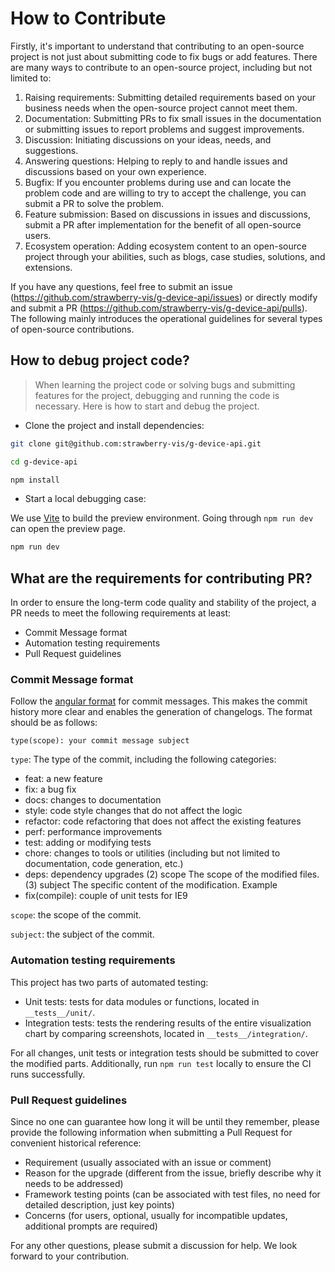 # How to Contribute

Firstly, it's important to understand that contributing to an open-source project is not just about submitting code to fix bugs or add features. There are many ways to contribute to an open-source project, including but not limited to:

1. Raising requirements: Submitting detailed requirements based on your business needs when the open-source project cannot meet them.
2. Documentation: Submitting PRs to fix small issues in the documentation or submitting issues to report problems and suggest improvements.
3. Discussion: Initiating discussions on your ideas, needs, and suggestions.
4. Answering questions: Helping to reply to and handle issues and discussions based on your own experience.
5. Bugfix: If you encounter problems during use and can locate the problem code and are willing to try to accept the challenge, you can submit a PR to solve the problem.
6. Feature submission: Based on discussions in issues and discussions, submit a PR after implementation for the benefit of all open-source users.
7. Ecosystem operation: Adding ecosystem content to an open-source project through your abilities, such as blogs, case studies, solutions, and extensions.

If you have any questions, feel free to submit an issue (<https://github.com/strawberry-vis/g-device-api/issues>) or directly modify and submit a PR (<https://github.com/strawberry-vis/g-device-api/pulls>). The following mainly introduces the operational guidelines for several types of open-source contributions.

## How to debug project code?

> When learning the project code or solving bugs and submitting features for the project, debugging and running the code is necessary. Here is how to start and debug the project.

-   Clone the project and install dependencies:

```bash
git clone git@github.com:strawberry-vis/g-device-api.git

cd g-device-api

npm install
```

-   Start a local debugging case:

We use [Vite](https://vitejs.dev/) to build the preview environment. Going through `npm run dev` can open the preview page.

```bash
npm run dev
```

## What are the requirements for contributing PR?

In order to ensure the long-term code quality and stability of the project, a PR needs to meet the following requirements at least:

-   Commit Message format
-   Automation testing requirements
-   Pull Request guidelines

### Commit Message format

Follow the [angular format](https://github.com/angular/angular.js/blob/master/CONTRIBUTING.md#commit-message-format) for commit messages. This makes the commit history more clear and enables the generation of changelogs. The format should be as follows:

```text
type(scope): your commit message subject
```

`type`: The type of the commit, including the following categories:

-   feat: a new feature
-   fix: a bug fix
-   docs: changes to documentation
-   style: code style changes that do not affect the logic
-   refactor: code refactoring that does not affect the existing features
-   perf: performance improvements
-   test: adding or modifying tests
-   chore: changes to tools or utilities (including but not limited to documentation, code generation, etc.)
-   deps: dependency upgrades (2) scope The scope of the modified files. (3) subject The specific content of the modification. Example
-   fix(compile): couple of unit tests for IE9

`scope`: the scope of the commit.

`subject`: the subject of the commit.

### Automation testing requirements

This project has two parts of automated testing:

-   Unit tests: tests for data modules or functions, located in `__tests__/unit/`.
-   Integration tests: tests the rendering results of the entire visualization chart by comparing screenshots, located in `__tests__/integration/`.

For all changes, unit tests or integration tests should be submitted to cover the modified parts. Additionally, run `npm run test` locally to ensure the CI runs successfully.

### Pull Request guidelines

Since no one can guarantee how long it will be until they remember, please provide the following information when submitting a Pull Request for convenient historical reference:

-   Requirement (usually associated with an issue or comment)
-   Reason for the upgrade (different from the issue, briefly describe why it needs to be addressed)
-   Framework testing points (can be associated with test files, no need for detailed description, just key points)
-   Concerns (for users, optional, usually for incompatible updates, additional prompts are required)

For any other questions, please submit a discussion for help. We look forward to your contribution.
